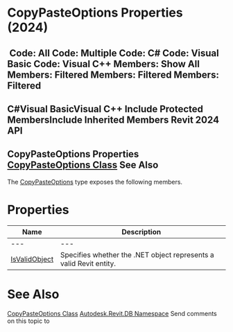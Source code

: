 # CopyPasteOptions Properties (2024)

﻿
 Code: All Code: Multiple Code: C# Code: Visual Basic Code: Visual C++  Members: Show All Members: Filtered Members: Filtered Members: Filtered   
---  
C#Visual BasicVisual C++
Include Protected MembersInclude Inherited Members
Revit 2024 API  
---  
CopyPasteOptions Properties  
[CopyPasteOptions Class](d8f58fd5-2106-7a88-6218-106a30415791.md "CopyPasteOptions Class") See Also  
---  
The [CopyPasteOptions](d8f58fd5-2106-7a88-6218-106a30415791.md "CopyPasteOptions Class") type exposes the following members.
# Properties
| Name | Description |
| --- | --- |
| --- | --- | --- |
| [IsValidObject](3df0b78d-5bd4-c944-a350-e4f0423bdf15.md "IsValidObject Property") | Specifies whether the .NET object represents a valid Revit entity. |

# See Also
[CopyPasteOptions Class](d8f58fd5-2106-7a88-6218-106a30415791.md "CopyPasteOptions Class")
[Autodesk.Revit.DB Namespace](87546ba7-461b-c646-cbb1-2cb8f5bff8b2.md "Autodesk.Revit.DB Namespace")
Send comments on this topic to 